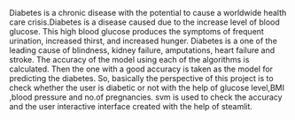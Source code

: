 Diabetes is a chronic disease with the potential to cause a worldwide health care crisis.Diabetes is a disease caused due to the increase level of blood glucose. This high blood glucose produces the symptoms of frequent urination, increased thirst, and increased hunger. Diabetes is a one of the leading cause of blindness, kidney failure, amputations, heart failure and stroke. 
The accuracy of the model using each of the algorithms is calculated. Then the one with a good accuracy is taken as the model for predicting the diabetes.
So, basically the perspective of this project is to check whether the user is diabetic or not with the help of glucose level,BMI ,blood pressure and no.of pregnancies.
svm is used to check the accuracy and the user interactive interface created with the help of steamlit.
